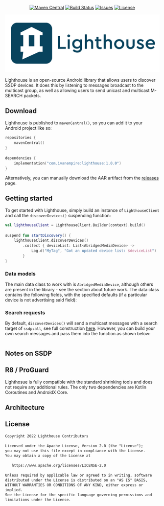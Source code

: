 <div align="center">

<a href="">[![Maven Central](https://img.shields.io/maven-central/v/com.ivanempire/lighthouse)](https://search.maven.org/artifact/com.ivanempire/lighthouse)</a>
<a href="">![Build Status](https://github.com/ivanempire/lighthouse/actions/workflows/continuous-integration.yml/badge.svg)</a>
<a href="">![Issues](https://img.shields.io/github/issues/ivanempire/lighthouse)</a>
<a href="">![License](https://img.shields.io/github/license/ivanempire/lighthouse)</a>

</div>

![Lighthouse banner](banner.png)

Lighthouse is an open-source Android library that allows users to discover SSDP devices. It does this by listening to messages broadcast to the multicast group, as well as allowing users to send unicast and multicast M-SEARCH packets.

## Download
Lighthouse is published to `mavenCentral()`, so you can add it to your Android project like so:

```kotlin
repositories {
    mavenCentral()
}

dependencies {
    implementation("com.ivanempire:lighthouse:1.0.0")
}
```

Alternatively, you can manually download the AAR artifact from the [releases](https://github.com/ivanempire/lighthouse/releases) page.

## Getting started
To get started with Lighthouse, simply build an instance of `LighthouseClient` and call the `discoverDevices()` suspending function:

```kotlin
val lighthouseClient = LighthouseClient.Builder(context).build()

suspend fun startDiscovery() {
    lighthouseClient.discoverDevices()
        .collect { deviceList: List<AbridgedMediaDevice> ->
            Log.d("MyTag", "Got an updated device list: $deviceList")
        }
}
```

### Data models
The main data class to work with is `AbridgedMediaDevice`, although others are present in the library - see the section about future work. The data class contains the following fields, with the specified defaults (if a particular device is not advertising said field):



### Search requests
By default, `discoverDevices()` will send a multicast messages with a search target of `ssdp:all`, see full construction [here](lighthouse/src/main/java/com/ivanempire/lighthouse/models/Constants.kt#L20). However, you can build your own search messages and pass them into the function as shown below:

```kotlin

```

## Notes on SSDP

## R8 / ProGuard
Lighthosue is fully compatible with the standard shrinking tools and does not require any additional rules. The only two dependencies are Kotlin Coroutines and AndroidX Core.

## Architecture

## License

    Copyright 2022 Lighthouse Contributors

    Licensed under the Apache License, Version 2.0 (the "License");
    you may not use this file except in compliance with the License.
    You may obtain a copy of the License at

       https://www.apache.org/licenses/LICENSE-2.0

    Unless required by applicable law or agreed to in writing, software
    distributed under the License is distributed on an "AS IS" BASIS,
    WITHOUT WARRANTIES OR CONDITIONS OF ANY KIND, either express or implied.
    See the License for the specific language governing permissions and
    limitations under the License.
